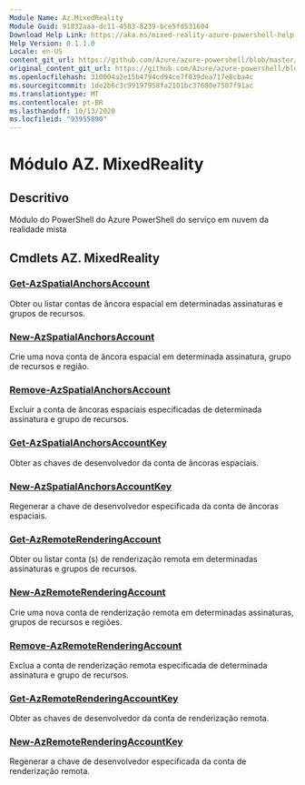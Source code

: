 ```yaml
---
Module Name: Az.MixedReality
Module Guid: 91832aaa-dc11-4583-8239-bce5fd531604
Download Help Link: https://aka.ms/mixed-reality-azure-powershell-help
Help Version: 0.1.1.0
Locale: en-US
content_git_url: https://github.com/Azure/azure-powershell/blob/master/src/MixedReality/MixedReality/help/Az.MixedReality.md
original_content_git_url: https://github.com/Azure/azure-powershell/blob/master/src/MixedReality/MixedReality/help/Az.MixedReality.md
ms.openlocfilehash: 310004a2e15b4794cd94ce7f039dea717e8cba4c
ms.sourcegitcommit: 1de2b6c3c99197958fa2101bc37680e7507f91ac
ms.translationtype: MT
ms.contentlocale: pt-BR
ms.lasthandoff: 10/13/2020
ms.locfileid: "93955890"
---
```

# Módulo AZ. MixedReality
## Descritivo
Módulo do PowerShell do Azure PowerShell do serviço em nuvem da realidade mista

## Cmdlets AZ. MixedReality
### [Get-AzSpatialAnchorsAccount](Get-AzSpatialAnchorsAccount.md)
Obter ou listar contas de âncora espacial em determinadas assinaturas e grupos de recursos.

### [New-AzSpatialAnchorsAccount](New-AzSpatialAnchorsAccount.md)
Crie uma nova conta de âncora espacial em determinada assinatura, grupo de recursos e região.

### [Remove-AzSpatialAnchorsAccount](Remove-AzSpatialAnchorsAccount.md)
Excluir a conta de âncoras espaciais especificadas de determinada assinatura e grupo de recursos.

### [Get-AzSpatialAnchorsAccountKey](Get-AzSpatialAnchorsAccountKey.md)
Obter as chaves de desenvolvedor da conta de âncoras espaciais.

### [New-AzSpatialAnchorsAccountKey](New-AzSpatialAnchorsAccountKey.md)
Regenerar a chave de desenvolvedor especificada da conta de âncoras espaciais.

### [Get-AzRemoteRenderingAccount](Get-AzRemoteRenderingAccount.md)
Obter ou listar conta (s) de renderização remota em determinadas assinaturas e grupos de recursos.

### [New-AzRemoteRenderingAccount](New-AzRemoteRenderingAccount.md)
Crie uma nova conta de renderização remota em determinadas assinaturas, grupos de recursos e regiões.

### [Remove-AzRemoteRenderingAccount](Remove-AzRemoteRenderingAccount.md)
Exclua a conta de renderização remota especificada de determinada assinatura e grupo de recursos.

### [Get-AzRemoteRenderingAccountKey](Get-AzRemoteRenderingAccountKey.md)
Obter as chaves de desenvolvedor da conta de renderização remota.

### [New-AzRemoteRenderingAccountKey](New-AzRemoteRenderingAccountKey.md)
Regenerar a chave de desenvolvedor especificada da conta de renderização remota.